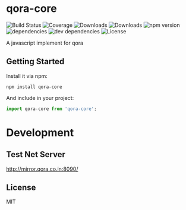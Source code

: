 # qora-core

![Build Status](https://img.shields.io/travis/soliury/qora-core.svg)
![Coverage](https://img.shields.io/coveralls/soliury/qora-core.svg)
![Downloads](https://img.shields.io/npm/dm/qora-core.svg)
![Downloads](https://img.shields.io/npm/dt/qora-core.svg)
![npm version](https://img.shields.io/npm/v/qora-core.svg)
![dependencies](https://img.shields.io/david/soliury/qora-core.svg)
![dev dependencies](https://img.shields.io/david/dev/soliury/qora-core.svg)
![License](https://img.shields.io/npm/l/qora-core.svg)

A javascript implement for qora

## Getting Started

Install it via npm:

```shell
npm install qora-core
```

And include in your project:

```javascript
import qora-core from 'qora-core';
```

# Development

## Test Net Server

http://mirror.qora.co.in:8090/


## License

MIT
